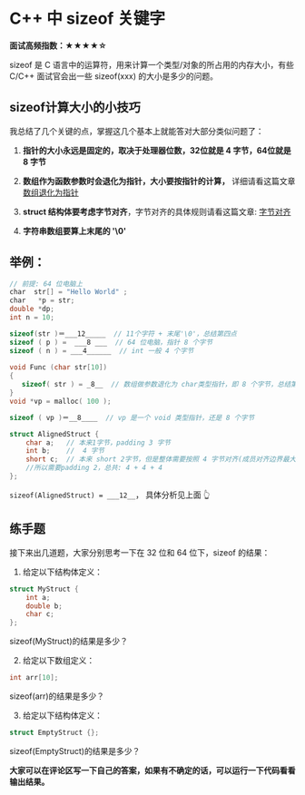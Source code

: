 # C++ 中 sizeof 关键字

**面试高频指数：★★★★☆**


sizeof 是 C 语言中的运算符，用来计算一个类型/对象的所占用的内存大小，有些 C/C++ 面试官会出一些 sizeof(xxx) 的大小是多少的问题。

## sizeof计算大小的小技巧

我总结了几个关键的点，掌握这几个基本上就能答对大部分类似问题了：

1. **指针的大小永远是固定的，取决于处理器位数，32位就是 4 字节，64位就是 8 字节**

2. **数组作为函数参数时会退化为指针，大小要按指针的计算，** 详细请看这篇文章[数组退化为指针](https://csguide.cn/cpp/basics/array_and_pointer.html)

3. **struct 结构体要考虑字节对齐**，字节对齐的具体规则请看这篇文章: [字节对齐](https://csguide.cn/cpp/basics/byte_alignment.html)

4. **字符串数组要算上末尾的 '\0'**

## 举例：

```cpp
// 前提: 64 位电脑上
char  str[] = "Hello World" ;
char   *p = str;
double *dp;
int n = 10;

sizeof(str )＝___12_____  // 11个字符 + 末尾'\0'，总结第四点
sizeof ( p ) =  ___8 ___  // 64 位电脑，指针 8 个字节
sizeof ( n ) = ___4______  // int 一般 4 个字节
  
void Func (char str[10])
{
   sizeof( str ) = _8__  // 数组做参数退化为 char类型指针，即 8 个字节，总结第2点
}
void *vp = malloc( 100 );

sizeof ( vp )＝__8____  // vp 是一个 void 类型指针，还是 8 个字节

struct AlignedStruct {
    char a;   // 本来1字节，padding 3 字节
    int b;    //  4 字节
    short c;  // 本来 short 2字节，但是整体需要按照 4 字节对齐(成员对齐边界最大的是int 4) ，
    //所以需要padding 2，总共: 4 + 4 + 4
};
```

```sizeof(AlignedStruct) = ___12__```， 具体分析见上面 👆


## 练手题

接下来出几道题，大家分别思考一下在 32 位和 64 位下，sizeof 的结果：

1. 给定以下结构体定义：
```cpp
struct MyStruct {
    int a;
    double b;
    char c;
};
```
sizeof(MyStruct)的结果是多少？

2.  给定以下数组定义：

```cpp
int arr[10];
```
sizeof(arr)的结果是多少？

3. 给定以下结构体定义：

```cpp
struct EmptyStruct {};
```
sizeof(EmptyStruct)的结果是多少？

**大家可以在评论区写一下自己的答案，如果有不确定的话，可以运行一下代码看看输出结果。**
